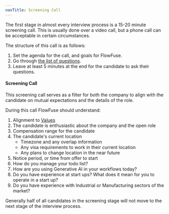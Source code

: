 ```yaml
---
navTitle: Screening Call
---
```


The first stage in almost every interview process is a 15-20 minute screening call. 
This is usually done over a video call, but a phone call can be acceptable in certain circumstances.

The structure of this call is as follows:
1. Set the agenda for the call, and goals for FlowFuse.
2. Go through [the list of questions](#screening-call).
3. Leave at least 5 minutes at the end for the candidate to ask their questions.

#### Screening Call

This screening call serves as a filter for both the company to align with the candidate on mutual expectations and the details of the role. 

During this call FlowFuse should understand:
1. Alignment to [Values](../../company/values.md)
1. The candidate is enthusiastic about the company and the open role
1. Compensation range for the candidate
1. The candidate's current location
   * Timezone and any overlap information
   * Any visa requirements to work in their current location
   * Any plans to change location in the near future
1. Notice period, or time from offer to start
1. How do you manage your todo list?
1. How are you using Generative AI in your workflows today?
1. Do you have experience at start ups? What does it mean for you to operate in a start up?
1. Do you have experience with Industrial or Manufacturing sectors of the market?

Generally half of all candidates in the screening stage will not move to the next stage of the interview process.
